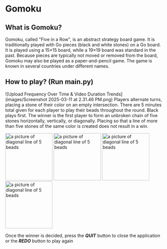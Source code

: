 # Gomoku

## What is Gomoku?
Gomoku, called "Five in a Row", is an abstract strategy board game. It is traditionally played with Go pieces (black and white stones) on a Go board. It is played using a 15×15 board, while a 19×19 board was standard in the past. Because pieces are typically not moved or removed from the board, Gomoku may also be played as a paper-and-pencil game. The game is known in several countries under different names.

## How to play? (Run main.py)
![Upload Frequency Over Time & Video Duration Trends](images/Screenshot 2025-03-11 at 2.31.46 PM.png) 
Players alternate turns, placing a stone of their color on an empty intersection. There are 5 minutes total given for each player to play their beads throughout the round. Black plays first. The winner is the first player to form an unbroken chain of five stones horizontally, vertically, or diagonally. Placing so that a line of more than five stones of the same color is created does not result in a win.

<img src="images/" alt="a picture of diagonal line of 5 beads" width="150" height="150"> <img src="https://www.linkpicture.com/q/Screen-Shot-2021-11-05-at-9.19.32-AM.png" alt="a picture of diagonal line of 5 beads" width="150" height="150"> <img src="https://www.linkpicture.com/q/Screen-Shot-2021-11-05-at-9.24.50-AM.png" alt="a picture of diagonal line of 5 beads" width="150" height="150"> <img src="https://www.linkpicture.com/q/Screen-Shot-2021-11-05-at-9.31.21-AM.png" alt="a picture of diagonal line of 5 beads" width="150" height="150">

Once the winner is decided, press the ***QUIT*** button to close the application or the ***REDO*** button to play again
